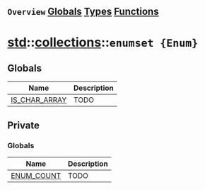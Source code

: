## `Overview` [Globals](./globals.md) [Types](./types.md) [Functions](./functions.md)
# [std](./../../std.md)::[collections](./../collections.md)::`enumset {Enum}`
## Globals
|Name|Description|
|----|-----------|
|[IS_CHAR_ARRAY](#todo)|TODO|
## Private
### Globals
|Name|Description|
|----|-----------|
|[ENUM_COUNT](#todo)|TODO|
